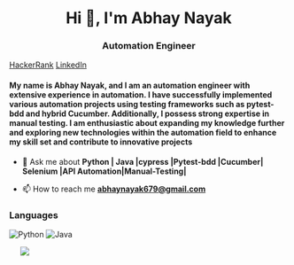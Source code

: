 <h1 align="center">Hi 👋, I'm Abhay Nayak</h1>
<h3 align="center">Automation Engineer</h3>

[HackerRank](https://www.hackerrank.com/profile/abhaynayak679)
[LinkedIn](https://www.linkedin.com/in/abhay-nayak-aa9741173)

#### My name is Abhay Nayak, and I am an automation engineer with extensive experience in automation. I have successfully implemented various automation projects using testing frameworks such as pytest-bdd and hybrid Cucumber. Additionally, I possess strong expertise in manual testing. I am enthusiastic about expanding my knowledge further and exploring new technologies within the automation field to enhance my skill set and contribute to innovative projects

- 💬 Ask me about **Python | Java |cypress |Pytest-bdd |Cucumber| Selenium |API Automation|Manual-Testing|**

- 📫 How to reach me **abhaynayak679@gmail.com**

### Languages

![Python](![Python](https://img.shields.io/badge/-Python-3776AB?logo=python&logoColor=white)
)
![Java](https://img.shields.io/badge/java-%23ED8B00.svg?style=for-the-badge&logo=openjdk&logoColor=pink&color=05122A)


<a style="padding:20px"> <img src="https://github-readme-stats.vercel.app/api/top-langs/?username=abhay123nayak&hide=SCSS,less,php&bg_color=DEG&langs_count=3"></a>
